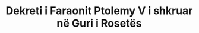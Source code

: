 ---
layout: quote
permalink: /sq/
langtag: sq
type: modern
script: Latn
langName: Shqip
englishLangName: Albanian
title: Dekreti i Faraonit Ptolemy V i shkruar në Guri i Rosetës
quote: Kopje të këtij dekreti do të prehen në hieroglife, demotike, dhe gjuhën greke mbi pllakat e bazaltit dhe do të vendosen në tempujt e parë, të dytë dhe të tretë së bashku me statujën e Ptolemy, perëndinë gjallë përjetësisht.
reference: Dekretet e Ptolemy V në Gurin e Rosetës, 196 p.e.s., Muzeu Britanik.
imageAlt: Monedhë me fytyrën e Ptolemy V
selectAriaLabel: Zgjidh një gjuhë
buttonRandom: Random
direction: ltr
---